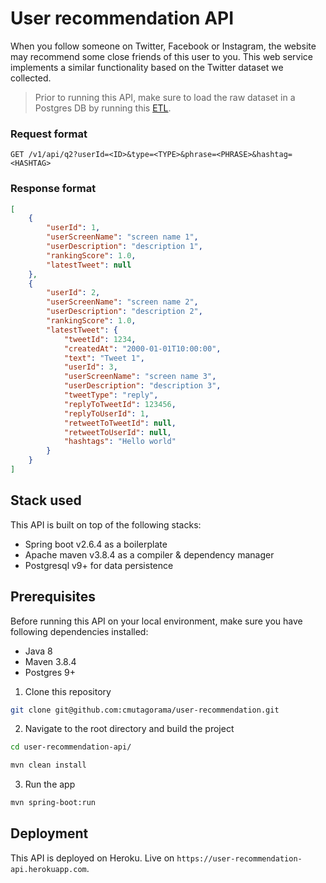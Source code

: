 # User recommendation API

When you follow someone on Twitter, Facebook or Instagram, the website may recommend some close friends of this user to you. This web service implements a similar functionality based on the Twitter dataset we collected.

> Prior to running this API, make sure to load the raw dataset in a Postgres DB by running this [ETL](https://github.com/cmutagorama/etl-java).

### Request format

`GET /v1/api/q2?userId=<ID>&type=<TYPE>&phrase=<PHRASE>&hashtag=<HASHTAG>`

### Response format

```json
[
	{
		"userId": 1,
		"userScreenName": "screen name 1",
		"userDescription": "description 1",
		"rankingScore": 1.0,
		"latestTweet": null
	},
	{
		"userId": 2,
		"userScreenName": "screen name 2",
		"userDescription": "description 2",
		"rankingScore": 1.0,
		"latestTweet": {
			"tweetId": 1234,
			"createdAt": "2000-01-01T10:00:00",
			"text": "Tweet 1",
			"userId": 3,
			"userScreenName": "screen name 3",
			"userDescription": "description 3",
			"tweetType": "reply",
			"replyToTweetId": 123456,
			"replyToUserId": 1,
			"retweetToTweetId": null,
			"retweetToUserId": null,
			"hashtags": "Hello world"
		}
	}
]
```

## Stack used

This API is built on top of the following stacks:
- Spring boot v2.6.4 as a boilerplate
- Apache maven v3.8.4 as a compiler & dependency manager
- Postgresql v9+ for data persistence

## Prerequisites

Before running this API on your local environment, make sure you have following dependencies installed:
- Java 8
- Maven 3.8.4
- Postgres 9+

1. Clone this repository

```bash
git clone git@github.com:cmutagorama/user-recommendation.git
```

2. Navigate to the root directory and build the project

```bash
cd user-recommendation-api/

mvn clean install
```

3. Run the app

```bash
mvn spring-boot:run
```

## Deployment

This API is deployed on Heroku. Live on `https://user-recommendation-api.herokuapp.com`.